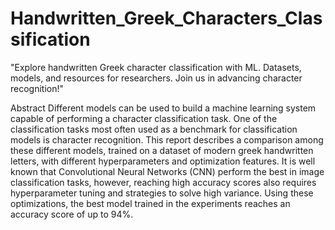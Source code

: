 # Handwritten_Greek_Characters_Classification
"Explore handwritten Greek character classification with ML. Datasets, models, and resources for researchers. Join us in advancing character recognition!"

Abstract
Different models can be used to build a machine learning system capable of
performing a character classification task. One of the classification tasks most often
used as a benchmark for classification models is character recognition. This report
describes a comparison among these different models, trained on a dataset of
modern greek handwritten letters, with different hyperparameters and optimization
features. It is well known that Convolutional Neural Networks (CNN) perform the
best in image classification tasks, however, reaching high accuracy scores also
requires hyperparameter tuning and strategies to solve high variance. Using these
optimizations, the best model trained in the experiments reaches an accuracy score
of up to 94%.
